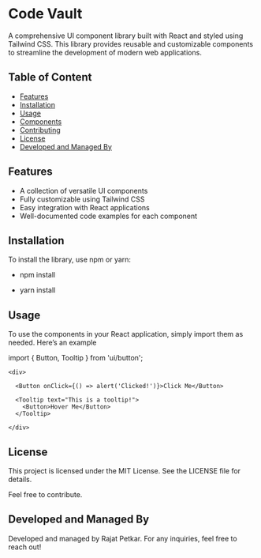 
# Code Vault
A comprehensive UI component library built with React and styled using Tailwind CSS. This library provides reusable and customizable components to streamline the development of modern web applications.



## Table of Content

- [Features](#features)
- [Installation](#installation)
- [Usage](#usage)
- [Components](#components)
- [Contributing](#contributing)
- [License](#license)
- [Developed and Managed By](#developed-and-managed-by)

## Features

- A collection of versatile UI components
- Fully customizable using Tailwind CSS
- Easy integration with React applications
- Well-documented code examples for each component

## Installation

To install the library, use npm or yarn:

* npm install
    
* yarn install

## Usage
To use the components in your React application, simply import them as needed. Here’s an example

import { Button, Tooltip } from 'ui/button';



    <div>

      <Button onClick={() => alert('Clicked!')}>Click Me</Button> 

      <Tooltip text="This is a tooltip!">
        <Button>Hover Me</Button>
      </Tooltip>

    </div>


## License
This project is licensed under the MIT License. See the LICENSE file for details.

Feel free to contribute.

## Developed and Managed By
Developed and managed by Rajat Petkar. For any inquiries, feel free to reach out!

